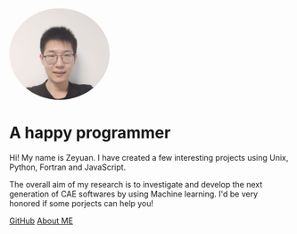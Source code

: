 <img width="180px" style="border-radius: 50%" bor src="photo.jpg">

# A happy programmer

Hi! My name is Zeyuan. I have created a few interesting projects using Unix, Python, Fortran and JavaScript. 

The overall aim of my research is to investigate and develop the next generation of CAE softwares by using Machine learning. I'd be very honored if some porjects can help you!

<!-- [![stars](https://badgen.net/github/stars/Q-Angelo/Nodejs-Roadmap?icon=github&color=4ab8a1)](https://github.com/Q-Angelo/Nodejs-Roadmap) [![forks](https://badgen.net/github/forks/Q-Angelo/Nodejs-Roadmap?icon=github&color=4ab8a1)](https://github.com/Q-Angelo/Nodejs-Roadmap) -->

[GitHub](<https://github.com/leoxiaoyuan?tab=repositories>)
[About ME](?id=Publications)

